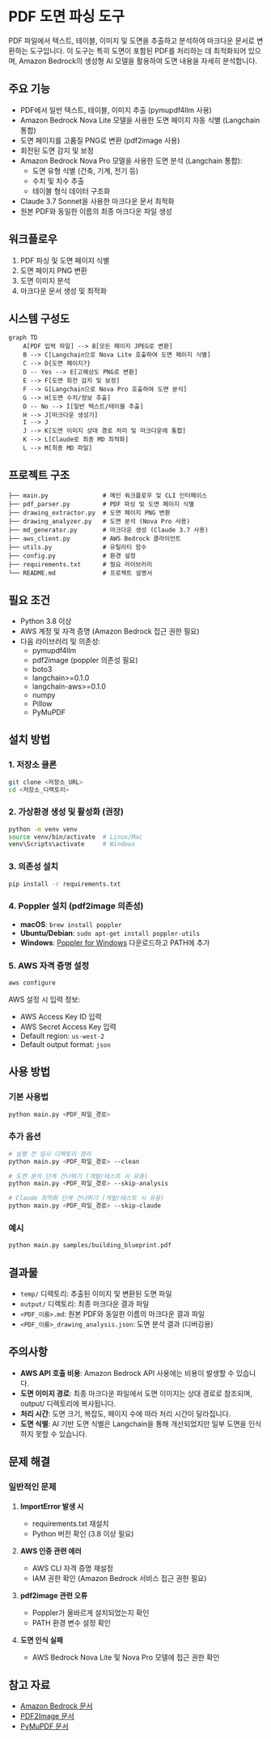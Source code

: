 # PDF 도면 파싱 도구

PDF 파일에서 텍스트, 테이블, 이미지 및 도면을 추출하고 분석하여 마크다운 문서로 변환하는 도구입니다. 이 도구는 특히 도면이 포함된 PDF를 처리하는 데 최적화되어 있으며, Amazon Bedrock의 생성형 AI 모델을 활용하여 도면 내용을 자세히 분석합니다.

## 주요 기능

- PDF에서 일반 텍스트, 테이블, 이미지 추출 (pymupdf4llm 사용)
- Amazon Bedrock Nova Lite 모델을 사용한 도면 페이지 자동 식별 (Langchain 통합)
- 도면 페이지를 고품질 PNG로 변환 (pdf2image 사용)
- 회전된 도면 감지 및 보정
- Amazon Bedrock Nova Pro 모델을 사용한 도면 분석 (Langchain 통합):
  - 도면 유형 식별 (건축, 기계, 전기 등)
  - 수치 및 치수 추출
  - 테이블 형식 데이터 구조화
- Claude 3.7 Sonnet을 사용한 마크다운 문서 최적화
- 원본 PDF와 동일한 이름의 최종 마크다운 파일 생성

## 워크플로우

1. PDF 파싱 및 도면 페이지 식별
2. 도면 페이지 PNG 변환
3. 도면 이미지 분석
4. 마크다운 문서 생성 및 최적화

## 시스템 구성도

```mermaid
graph TD
    A[PDF 입력 파일] --> B[모든 페이지 JPEG로 변환]
    B --> C[Langchain으로 Nova Lite 호출하여 도면 페이지 식별]
    C --> D{도면 페이지?}
    D -- Yes --> E[고해상도 PNG로 변환]
    E --> F[도면 회전 감지 및 보정]
    F --> G[Langchain으로 Nova Pro 호출하여 도면 분석]
    G --> H[도면 수치/정보 추출]
    D -- No --> I[일반 텍스트/테이블 추출]
    H --> J[마크다운 생성기]
    I --> J
    J --> K[도면 이미지 상대 경로 처리 및 마크다운에 통합]
    K --> L[Claude로 최종 MD 최적화]
    L --> M[최종 MD 파일]
```

## 프로젝트 구조

```
├── main.py               # 메인 워크플로우 및 CLI 인터페이스
├── pdf_parser.py         # PDF 파싱 및 도면 페이지 식별
├── drawing_extractor.py  # 도면 페이지 PNG 변환
├── drawing_analyzer.py   # 도면 분석 (Nova Pro 사용)
├── md_generator.py       # 마크다운 생성 (Claude 3.7 사용)
├── aws_client.py         # AWS Bedrock 클라이언트
├── utils.py              # 유틸리티 함수
├── config.py             # 환경 설정
├── requirements.txt      # 필요 라이브러리
└── README.md             # 프로젝트 설명서
```

## 필요 조건

- Python 3.8 이상
- AWS 계정 및 자격 증명 (Amazon Bedrock 접근 권한 필요)
- 다음 라이브러리 및 의존성:
  - pymupdf4llm
  - pdf2image (poppler 의존성 필요)
  - boto3
  - langchain>=0.1.0
  - langchain-aws>=0.1.0
  - numpy
  - Pillow
  - PyMuPDF

## 설치 방법

### 1. 저장소 클론

```bash
git clone <저장소_URL>
cd <저장소_디렉토리>
```

### 2. 가상환경 생성 및 활성화 (권장)

```bash
python -m venv venv
source venv/bin/activate  # Linux/Mac
venv\Scripts\activate     # Windows
```

### 3. 의존성 설치

```bash
pip install -r requirements.txt
```

### 4. Poppler 설치 (pdf2image 의존성)

- **macOS**: `brew install poppler`
- **Ubuntu/Debian**: `sudo apt-get install poppler-utils`
- **Windows**: [Poppler for Windows](https://github.com/oschwartz10612/poppler-windows/releases/) 다운로드하고 PATH에 추가

### 5. AWS 자격 증명 설정

```bash
aws configure
```

AWS 설정 시 입력 정보:
- AWS Access Key ID 입력
- AWS Secret Access Key 입력
- Default region: `us-west-2`
- Default output format: `json`

## 사용 방법

### 기본 사용법

```bash
python main.py <PDF_파일_경로>
```

### 추가 옵션

```bash
# 실행 전 임시 디렉토리 정리
python main.py <PDF_파일_경로> --clean

# 도면 분석 단계 건너뛰기 (개발/테스트 시 유용)
python main.py <PDF_파일_경로> --skip-analysis

# Claude 최적화 단계 건너뛰기 (개발/테스트 시 유용)
python main.py <PDF_파일_경로> --skip-claude
```

### 예시

```bash
python main.py samples/building_blueprint.pdf
```

## 결과물

- `temp/` 디렉토리: 추출된 이미지 및 변환된 도면 파일
- `output/` 디렉토리: 최종 마크다운 결과 파일
- `<PDF_이름>.md`: 원본 PDF와 동일한 이름의 마크다운 결과 파일
- `<PDF_이름>_drawing_analysis.json`: 도면 분석 결과 (디버깅용)

## 주의사항

- **AWS API 호출 비용**: Amazon Bedrock API 사용에는 비용이 발생할 수 있습니다.
- **도면 이미지 경로**: 최종 마크다운 파일에서 도면 이미지는 상대 경로로 참조되며, output/ 디렉토리에 복사됩니다.
- **처리 시간**: 도면 크기, 복잡도, 페이지 수에 따라 처리 시간이 달라집니다.
- **도면 식별**: AI 기반 도면 식별은 Langchain을 통해 개선되었지만 일부 도면을 인식하지 못할 수 있습니다.

## 문제 해결

### 일반적인 문제

1. **ImportError 발생 시**
   - requirements.txt 재설치
   - Python 버전 확인 (3.8 이상 필요)

2. **AWS 인증 관련 에러**
   - AWS CLI 자격 증명 재설정
   - IAM 권한 확인 (Amazon Bedrock 서비스 접근 권한 필요)

3. **pdf2image 관련 오류**
   - Poppler가 올바르게 설치되었는지 확인
   - PATH 환경 변수 설정 확인

4. **도면 인식 실패**
   - AWS Bedrock Nova Lite 및 Nova Pro 모델에 접근 권한 확인

## 참고 자료

- [Amazon Bedrock 문서](https://docs.aws.amazon.com/bedrock/)
- [PDF2Image 문서](https://github.com/Belval/pdf2image)
- [PyMuPDF 문서](https://pymupdf.readthedocs.io/)
